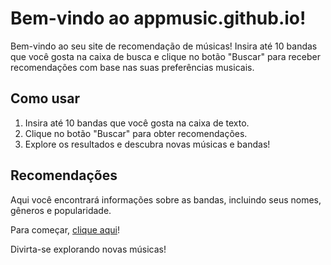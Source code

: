 # Bem-vindo ao appmusic.github.io!

Bem-vindo ao seu site de recomendação de músicas! Insira até 10 bandas que você gosta na caixa de busca e clique no botão "Buscar" para receber recomendações com base nas suas preferências musicais.

## Como usar

1. Insira até 10 bandas que você gosta na caixa de texto.
2. Clique no botão "Buscar" para obter recomendações.
3. Explore os resultados e descubra novas músicas e bandas!

## Recomendações

Aqui você encontrará informações sobre as bandas, incluindo seus nomes, gêneros e popularidade.

Para começar, [clique aqui](./index.html)!

Divirta-se explorando novas músicas!
